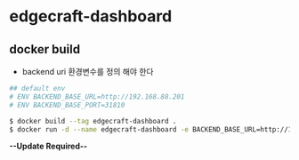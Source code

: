 # edgecraft-dashboard


## docker build

- backend uri 환경변수를 정의 해야 한다

```sh
## default env
# ENV BACKEND_BASE_URL=http://192.168.88.201
# ENV BACKEND_BASE_PORT=31810

$ docker build --tag edgecraft-dashboard .
$ docker run -d --name edgecraft-dashboard -e BACKEND_BASE_URL=http://192.168.88.201 -e BACKEND_BASE_PORT=31810  -p 3000:3000 edgecraft-dashboard
```

**--Update Required--**

